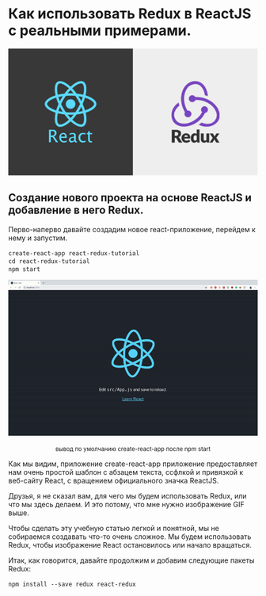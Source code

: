 # Как использовать Redux в ReactJS с реальными примерами.

![React & Redux img](img/reactredux.png)

## Создание нового проекта на основе ReactJS и добавление в него Redux.

Перво-наперво давайте создадим новое  react-приложение, перейдем к нему и запустим.

```
create-react-app react-redux-tutorial
cd react-redux-tutorial
npm start
```
![react in browser](img/react_redux_1.gif)
<center><small>вывод по умолчанию create-react-app после npm start</small></center>

Как мы видим, приложение create-react-app приложение предоставляет нам очень простой шаблон с абзацем текста, ссфлкой и привязкой к веб-сайту React, с вращением официального значка ReactJS.

Друзья, я не сказал вам, для чего мы будем использовать Redux, или что мы здесь делаем. И это потому, что мне нужно изображение GIF выше.

Чтобы сделать эту учебную статью легкой и понятной, мы не собираемся создавать что-то очень сложное. Мы будем использовать Redux, чтобы изображение React остановилось или начало вращаться.

Итак, как говорится, давайте продолжим и добавим следующие пакеты Redux:

```
npm install --save redux react-redux
```
